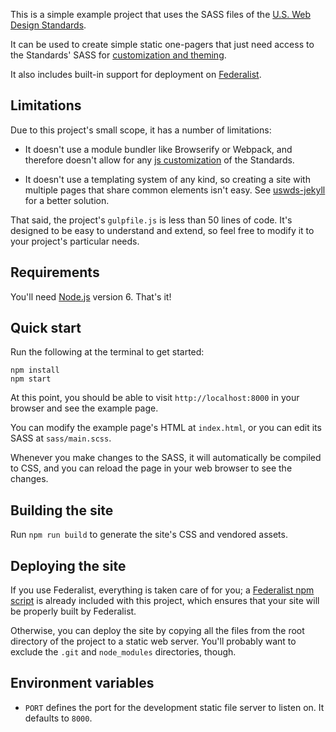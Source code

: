 This is a simple example project that uses the SASS files of the
[U.S. Web Design Standards][uswds].

It can be used to create simple static one-pagers that just need
access to the Standards' SASS for [customization and theming][].

It also includes built-in support for deployment on [Federalist][].

## Limitations

Due to this project's small scope, it has a number of limitations:

* It doesn't use a module bundler like Browserify or Webpack, and
  therefore doesn't allow for any [js customization][] of the Standards.

* It doesn't use a templating system of any kind, so creating a site
  with multiple pages that share common elements isn't easy. See
  [uswds-jekyll][] for a better solution.

That said, the project's `gulpfile.js` is less than 50 lines of code.
It's designed to be easy to understand and extend, so feel free to
modify it to your project's particular needs.

## Requirements

You'll need [Node.js][] version 6. That's it!

## Quick start

Run the following at the terminal to get started:

```
npm install
npm start
```

At this point, you should be able to visit `http://localhost:8000` in
your browser and see the example page.

You can modify the example page's HTML at `index.html`, or you can
edit its SASS at `sass/main.scss`.

Whenever you make changes to the SASS, it will automatically be
compiled to CSS, and you can reload the page in your web browser to
see the changes.

## Building the site

Run `npm run build` to generate the site's CSS and vendored assets.

## Deploying the site

If you use Federalist, everything is taken care of for you; a
[Federalist npm script][] is already included with this project,
which ensures that your site will be properly built by Federalist.

Otherwise, you can deploy the site by copying all the files from the
root directory of the project to a static web server. You'll probably
want to exclude the `.git` and `node_modules` directories, though.

## Environment variables

* `PORT` defines the port for the development static file server to
  listen on. It defaults to `8000`.

[uswds]: https://standards.usa.gov/
[customization and theming]: https://standards.usa.gov/getting-started/developers/#customization-and-theming
[js customization]: https://standards.usa.gov/getting-started/developers/#js-customization
[uswds-jekyll]: https://github.com/18F/uswds-jekyll
[Node.js]: https://nodejs.org/
[Federalist]: https://federalist.18f.gov/
[Federalist npm script]: https://federalist-docs.18f.gov/pages/how-federalist-works/node-on-federalist/
